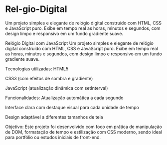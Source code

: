 # Rel-gio-Digital
Um projeto simples e elegante de relógio digital construído com HTML, CSS e JavaScript puro. Exibe em tempo real as horas, minutos e segundos, com design limpo e responsivo em um fundo gradiente suave.

Relógio Digital com JavaScript
Um projeto simples e elegante de relógio digital construído com HTML, CSS e JavaScript puro. Exibe em tempo real as horas, minutos e segundos, com design limpo e responsivo em um fundo gradiente suave.

Tecnologias utilizadas:
HTML5

CSS3 (com efeitos de sombra e gradiente)

JavaScript (atualização dinâmica com setInterval)

Funcionalidades:
Atualização automática a cada segundo

Interface clara com destaque visual para cada unidade de tempo

Design adaptável a diferentes tamanhos de tela

Objetivo:
Este projeto foi desenvolvido com foco em prática de manipulação de DOM, formatação de tempo e estilização com CSS moderno, sendo ideal para portfólio ou estudos iniciais de front-end.
